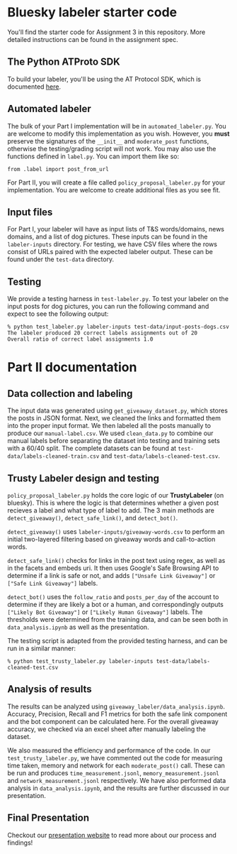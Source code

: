 # Bluesky labeler starter code
You'll find the starter code for Assignment 3 in this repository. More detailed
instructions can be found in the assignment spec.

## The Python ATProto SDK
To build your labeler, you'll be using the AT Protocol SDK, which is documented [here](https://atproto.blue/en/latest/).

## Automated labeler
The bulk of your Part I implementation will be in `automated_labeler.py`. You are
welcome to modify this implementation as you wish. However, you **must**
preserve the signatures of the `__init__` and `moderate_post` functions,
otherwise the testing/grading script will not work. You may also use the
functions defined in `label.py`. You can import them like so:
```
from .label import post_from_url
```

For Part II, you will create a file called `policy_proposal_labeler.py` for your
implementation. You are welcome to create additional files as you see fit.

## Input files
For Part I, your labeler will have as input lists of T&S words/domains, news
domains, and a list of dog pictures. These inputs can be found in the
`labeler-inputs` directory. For testing, we have CSV files where the rows
consist of URLs paired with the expected labeler output. These can be found
under the `test-data` directory.

## Testing
We provide a testing harness in `test-labeler.py`. To test your labeler on the
input posts for dog pictures, you can run the following command and expect to
see the following output:

```
% python test_labeler.py labeler-inputs test-data/input-posts-dogs.csv
The labeler produced 20 correct labels assignments out of 20
Overall ratio of correct label assignments 1.0
```

# Part II documentation
## Data collection and labeling
The input data was generated using `get_giveaway_dataset.py`, which stores the posts in
JSON format. Next, we cleaned the links and formatted them into the proper input format. We then 
labeled all the posts manually to produce our `manual-label.csv`. We used
`clean_data.py` to combine our manual labels before separating the dataset into testing 
and training sets with a 60/40 split. The complete datasets can be found at 
`test-data/labels-cleaned-train.csv` and `test-data/labels-cleaned-test.csv`.

## Trusty Labeler design and testing
`policy_proposal_labeler.py` holds the core logic of our <b>TrustyLabeler</b> (on bluesky). 
This is where the logic is that determines whether a given post recieves a label and what type of label to add. The 3 main methods are `detect_giveaway()`, `detect_safe_link()`, and `detect_bot()`.

`detect_giveaway()` uses `labeler-inputs/giveaway-words.csv` to perform an initial
two-layered filtering based on giveaway words and call-to-action words.

`detect_safe_link()` checks for links in the post text using regex, as well as in
the facets and embeds uri. It then uses Google's Safe Browsing API to determine
if a link is safe or not, and adds `["Unsafe Link Giveaway"]` or `["Safe Link Giveaway"]`
labels.

`detect_bot()` uses the `follow_ratio` and `posts_per_day` of the account to determine if 
they are likely a bot or a human, and correspondingly outputs `["Likely Bot Giveaway"]`
or `["Likely Human Giveaway"]` labels. The thresholds were determined from the training
data, and can be seen both in `data_analysis.ipynb` as well as the presentation.

The testing script is adapted from the provided testing harness, and can be run 
in a similar manner:

```
% python test_trusty_labeler.py labeler-inputs test-data/labels-cleaned-test.csv
```

## Analysis of results
The results can be analyzed using `giveaway_labeler/data_analysis.ipynb`.
Accuracy, Precision, Recall and F1 metrics for both the safe link component
and the bot component can be calculated here. For the overall giveaway 
accuracy, we checked via an excel sheet after manually labeling the dataset.

We also measured the efficiency and performance of the code. In our 
`test_trusty_labeler.py`, we have commented out the code for measuring time 
taken, memory and network for each `moderate_post()` call. These can be run
and produces `time_measurement.jsonl`, `memory_measurement.jsonl` and 
`network_measurement.jsonl` respectively. We have also performed data analysis
in `data_analysis.ipynb`, and the results are further discussed in our presentation.

## Final Presentation 
Checkout our [presentation website]([url](https://giveawayscamsbsky.my.canva.site/)) to read more about our process and findings!
